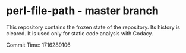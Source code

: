 # perl-file-path - master branch

This repository contains the frozen state of the repository.
Its history is cleared. It is used only for static code
analysis with Codacy.

Commit Time: 1716289106